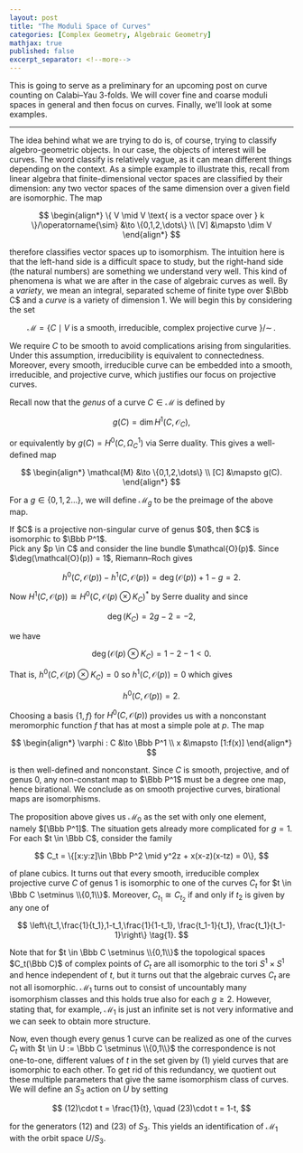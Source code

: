 ```yaml
---
layout: post
title: "The Moduli Space of Curves"
categories: [Complex Geometry, Algebraic Geometry]
mathjax: true
published: false
excerpt_separator: <!--more-->
---
```


This is going to serve as a preliminary for an upcoming post on curve counting on Calabi–Yau $3$-folds. We will cover fine and coarse moduli spaces in general and then focus on curves. Finally, we'll look at some examples.

<!--more-->

---

The idea behind what we are trying to do is, of course, trying to classify algebro-geometric objects. In our case, the objects of interest will be curves. The word classify is relatively vague, as it can mean different things depending on the context. As a simple example to illustrate this, recall from linear algebra that finite-dimensional vector spaces are classified by their dimension: any two vector spaces of the same dimension over a given field are isomorphic. The map

$$
\begin{align*}
\{ V \mid V \text{ is a vector space over } k \}/\operatorname{\sim} &\to \{0,1,2,\dots\} \\
[V] &\mapsto \dim V
\end{align*}
$$

therefore classifies vector spaces up to isomorphism. The intuition here is that the left-hand side is a difficult space to study, but the right-hand side (the natural numbers) are something we understand very well. This kind of phenomena is what we are after in the case of algebraic curves as well. By a <i>variety</i>, we mean an integral, separated scheme of finite type over $\Bbb C$ and a <i>curve</i> is a variety of dimension $1$. We will begin this by considering the set

$$
\mathcal{M} = \{C \mid V \text{ is a smooth, irreducible, complex projective curve }\}/\operatorname{\sim}.
$$

We require $C$ to be smooth to avoid complications arising from singularities. Under this assumption, irreducibility is equivalent to connectedness. Moreover, every smooth, irreducible curve can be embedded into a smooth, irreducible, and projective curve, which justifies our focus on projective curves. 

Recall now that the <i>genus</i> of a curve $C \in \mathcal{M}$ is defined by 

$$
g(C) = \dim H^1(C, \mathcal{O}_C),
$$

or equivalently by $g(C) = H^0(C, \Omega^1_C)$ via Serre duality. This gives a well-defined map

$$
\begin{align*}
\mathcal{M} &\to \{0,1,2,\dots\} \\
[C] &\mapsto g(C).
\end{align*}
$$

For a $g \in \{0,1,2\dots\}$, we will define $\mathcal{M}_g$ to be the preimage of the above map. 

<div class="proposition">
If $C$ is a projective non-singular curve of genus $0$, then $C$ is isomorphic to $\Bbb P^1$.
</div>

<div class="proof">
Pick any $p \in C$ and consider the line bundle $\mathcal{O}(p)$. Since $\deg(\mathcal{O}(p)) = 1$, Riemann–Roch gives

$$
h^0(C, \mathcal{O}(p)) - h^1(C,\mathcal{O}(p)) = \deg(\mathcal{O}(p)) + 1 - g = 2.
$$

Now $H^1(C,\mathcal{O}(p)) \cong H^0(C, \mathcal{O}(p) \otimes K_C)^\ast$ by Serre duality and since

$$
\deg(K_C) = 2g-2 = -2,
$$

we have

$$
\deg(\mathcal{O}(p) \otimes K_C) = 1 - 2 -1 < 0.
$$

That is, $h^0(C,\mathcal{O}(p) \otimes K_C) = 0$ so $h^1(C,\mathcal{O}(p)) = 0$ which gives

$$
h^0(C, \mathcal{O}(p)) = 2.
$$

Choosing a basis $\{1,f\}$ for $H^0(C, \mathcal{O}(p))$ provides us with a nonconstant meromorphic function $f$ that has at most a simple pole at $p$. The map

$$
\begin{align*}
\varphi : C &\to \Bbb P^1 \\
x &\mapsto [1:f(x)]
\end{align*}
$$

is then well-defined and nonconstant. Since $C$ is smooth, projective, and of genus $0$, any non-constant map to $\Bbb P^1$ must be a degree one map, hence birational. We conclude as on smooth projective curves, birational maps are isomorphisms.
</div>

The proposition above gives us $\mathcal{M}_0$ as the set with only one element, namely $[\Bbb P^1]$. The situation gets already more complicated for $g = 1$. For each $t \in \Bbb C$, consider the family 

$$
C_t = \{[x:y:z]\in \Bbb P^2 \mid y^2z + x(x-z)(x-tz) = 0\},
$$

of plane cubics. It turns out that every smooth, irreducible complex projective curve $C$ of genus $1$ is isomorphic to one of the curves $C_t$ for $t \in \Bbb C \setminus \\{0,1\\}$. Moreover, $C_{t_1} \cong C_{t_2}$ if and only if $t_2$ is given by any one of

$$
\left\{t_1,\frac{1}{t_1},1-t_1,\frac{1}{1-t_1}, \frac{t_1-1}{t_1}, \frac{t_1}{t_1-1}\right\} \tag{1}.
$$

Note that for $t \in \Bbb C \setminus \\{0,1\\}$ the topological spaces $C_t(\Bbb C)$ of complex points of $C_t$ are all isomorphic to the tori $S^1 \times S^1$ and hence independent of $t$, but it turns out that the algebraic curves $C_t$ are not all isomorphic. $\mathcal{M}_1$ turns out to consist of uncountably many isomorphism classes and this holds true also for each $g \ge 2$. However, stating that, for example, $\mathcal{M}_1$ is just an infinite set is not very informative and we can seek to obtain more structure. 

Now, even though every genus $1$ curve can be realized as one of the curves $C_t$ with $t \in U := \Bbb C \setminus \\{0,1\\}$ the correspondence is not one-to-one, different values of $t$ in the set given by $(1)$ yield curves that are isomorphic to each other. To get rid of this redundancy, we quotient out these multiple parameters that give the same isomorphism class of curves. We will define an $S_3$ action on $U$ by setting

$$
(12)\cdot t = \frac{1}{t}, \quad (23)\cdot t = 1-t,
$$

for the generators $(12)$ and $(23)$ of $S_3$. This yields an identification of $\mathcal{M}_1$ with the orbit space $U/S_3$.

